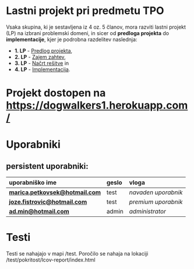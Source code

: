 # Lastni projekt pri predmetu TPO

Vsaka skupina, ki je sestavljena iz 4 oz. 5 članov, mora razviti lastni projekt (LP) na izbrani problemski domeni, in sicer od **predloga projekta** do **implementacije**, kjer je podrobna razdelitev naslednja:

* **1. LP** - [Predlog projekta](docs/predlog-projekta),
* **2. LP** - [Zajem zahtev](docs/zajem-zahtev),
* **3. LP** - [Načrt rešitve](docs/nacrt) in
* **4. LP** - [Implementacija](src).

# Projekt dostopen na https://dogwalkers1.herokuapp.com/

# Uporabniki
## persistent uporabniki:
| uporabniško ime   |    geslo   | vloga |
| :----------------- | :---------- | :---- |
| **marica.petkovsek@hotmail.com** | test | *navaden uporabnik* |
| **joze.fistrovic@hotmail.com** | test | *premium uporabnik* |
| **ad.min@hotmail.com** | admin | *administrator* |

# Testi
Testi se nahajajo v mapi /test. Poročilo se nahaja na lokaciji /test/pokritost/lcov-report/index.html
